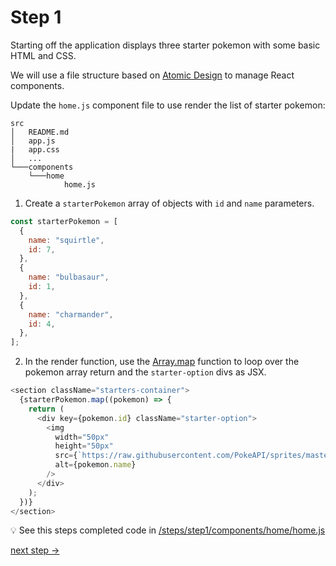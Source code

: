 # Step 1

Starting off the application displays three starter pokemon with some basic HTML and CSS.

We will use a file structure based on [Atomic Design](https://bradfrost.com/blog/post/atomic-web-design/) to manage React components.

Update the `home.js` component file to use render the list of starter pokemon:

```
src
│   README.md
│   app.js
|   app.css
│   ...
└───components
    └───home
            home.js
```

1. Create a `starterPokemon` array of objects with `id` and `name` parameters.

```js
const starterPokemon = [
  {
    name: "squirtle",
    id: 7,
  },
  {
    name: "bulbasaur",
    id: 1,
  },
  {
    name: "charmander",
    id: 4,
  },
];
```

2. In the render function, use the [Array.map](https://developer.mozilla.org/en-US/docs/Web/JavaScript/Reference/Global_Objects/Array/map) function to loop over the pokemon array return and the `starter-option` divs as JSX.

```js
<section className="starters-container">
  {starterPokemon.map((pokemon) => {
    return (
      <div key={pokemon.id} className="starter-option">
        <img
          width="50px"
          height="50px"
          src={`https://raw.githubusercontent.com/PokeAPI/sprites/master/sprites/pokemon/other/dream-world/${pokemon.id}.svg`}
          alt={pokemon.name}
        />
      </div>
    );
  })}
</section>
```

:bulb: See this steps completed code in [/steps/step1/components/home/home.js](https://github.com/efloden/react-redux-pokeapi/blob/main/steps/step1/app.js)

[next step ->](./step2)
